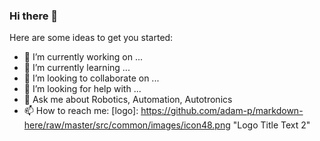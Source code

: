 ### Hi there 👋

Here are some ideas to get you started:

- 🔭 I’m currently working on ...
- 🌱 I’m currently learning ...
- 👯 I’m looking to collaborate on ...
- 🤔 I’m looking for help with ...
- 💬 Ask me about Robotics, Automation, Autotronics 
- 📫 How to reach me: 
[logo]: https://github.com/adam-p/markdown-here/raw/master/src/common/images/icon48.png "Logo Title Text 2"

